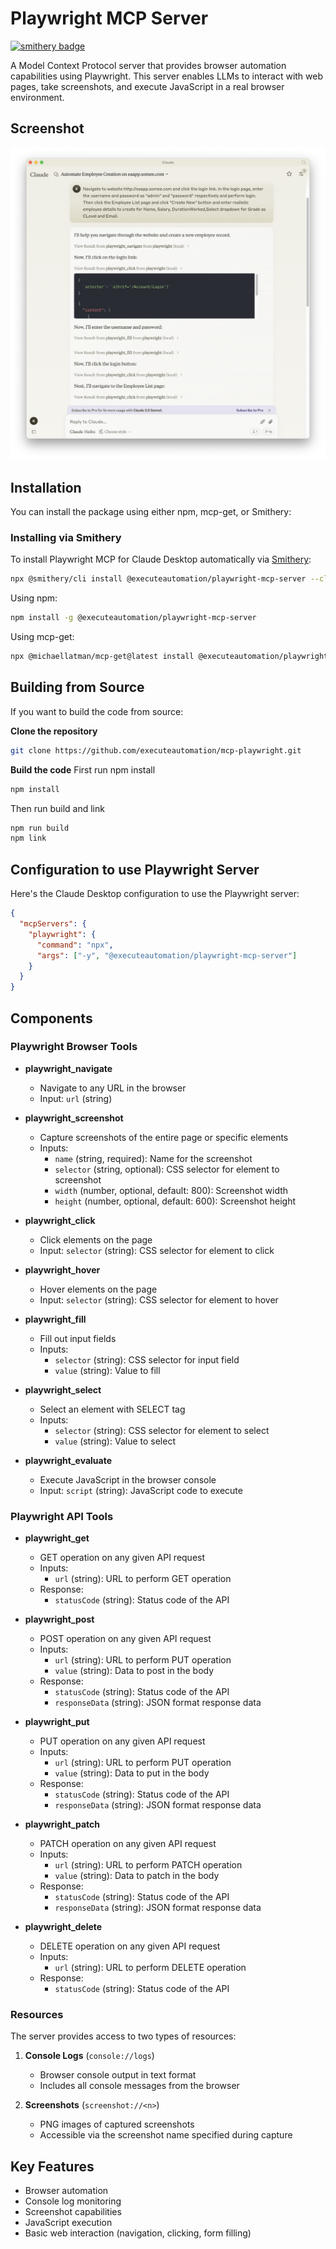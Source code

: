 # Playwright MCP Server

[![smithery badge](https://smithery.ai/badge/@executeautomation/playwright-mcp-server)](https://smithery.ai/protocol/@executeautomation/playwright-mcp-server)

A Model Context Protocol server that provides browser automation capabilities using Playwright. This server enables LLMs to interact with web pages, take screenshots, and execute JavaScript in a real browser environment.

## Screenshot
![Playwright + Claude](image/playwright_claude.png)

## Installation

You can install the package using either npm, mcp-get, or Smithery:

### Installing via Smithery

To install Playwright MCP for Claude Desktop automatically via [Smithery](https://smithery.ai/protocol/@executeautomation/playwright-mcp-server):

```bash
npx @smithery/cli install @executeautomation/playwright-mcp-server --client claude
```

Using npm:
```bash
npm install -g @executeautomation/playwright-mcp-server
```

Using mcp-get:
```bash
npx @michaellatman/mcp-get@latest install @executeautomation/playwright-mcp-server
```

## Building from Source

If you want to build the code from source:

**Clone the repository**
```bash
git clone https://github.com/executeautomation/mcp-playwright.git
```

**Build the code**
First run npm install

```bash
npm install
```
Then run build and link

```bash
npm run build
npm link
```

## Configuration to use Playwright Server
Here's the Claude Desktop configuration to use the Playwright server:

```json
{
  "mcpServers": {
    "playwright": {
      "command": "npx",
      "args": ["-y", "@executeautomation/playwright-mcp-server"]
    }
  }
}
```


## Components

### Playwright Browser Tools

- **playwright_navigate**
  - Navigate to any URL in the browser
  - Input: `url` (string)

- **playwright_screenshot**
  - Capture screenshots of the entire page or specific elements
  - Inputs:
    - `name` (string, required): Name for the screenshot
    - `selector` (string, optional): CSS selector for element to screenshot
    - `width` (number, optional, default: 800): Screenshot width
    - `height` (number, optional, default: 600): Screenshot height

- **playwright_click**
  - Click elements on the page
  - Input: `selector` (string): CSS selector for element to click

- **playwright_hover**
  - Hover elements on the page
  - Input: `selector` (string): CSS selector for element to hover

- **playwright_fill**
  - Fill out input fields
  - Inputs:
    - `selector` (string): CSS selector for input field
    - `value` (string): Value to fill

- **playwright_select**
  - Select an element with SELECT tag
  - Inputs:
    - `selector` (string): CSS selector for element to select
    - `value` (string): Value to select

- **playwright_evaluate**
  - Execute JavaScript in the browser console
  - Input: `script` (string): JavaScript code to execute

### Playwright API Tools

- **playwright_get**
  - GET operation on any given API request
  - Inputs:
    - `url` (string): URL to perform GET operation
  - Response:
    - `statusCode` (string): Status code of the API

- **playwright_post**
  - POST operation on any given API request
  - Inputs:
    - `url` (string): URL to perform PUT operation
    - `value` (string): Data to post in the body
  - Response:
    - `statusCode` (string): Status code of the API
    - `responseData` (string): JSON format response data

- **playwright_put**
  - PUT operation on any given API request
  - Inputs:
    - `url` (string): URL to perform PUT operation
    - `value` (string): Data to put in the body
  - Response:
    - `statusCode` (string): Status code of the API
    - `responseData` (string): JSON format response data

- **playwright_patch**
  - PATCH operation on any given API request
  - Inputs:
    - `url` (string): URL to perform PATCH operation
    - `value` (string): Data to patch in the body
  - Response:
    - `statusCode` (string): Status code of the API
    - `responseData` (string): JSON format response data
    
- **playwright_delete**
  - DELETE operation on any given API request
  - Inputs:
    - `url` (string): URL to perform DELETE operation
  - Response:
    - `statusCode` (string): Status code of the API

### Resources

The server provides access to two types of resources:

1. **Console Logs** (`console://logs`)
   - Browser console output in text format
   - Includes all console messages from the browser

2. **Screenshots** (`screenshot://<n>`)
   - PNG images of captured screenshots
   - Accessible via the screenshot name specified during capture

## Key Features

- Browser automation
- Console log monitoring
- Screenshot capabilities
- JavaScript execution
- Basic web interaction (navigation, clicking, form filling)
